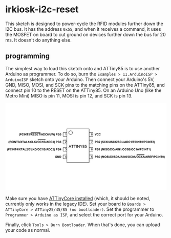 # irkiosk-i2c-reset

This sketch is designed to power-cycle the RFID modules further down the I2C bus.
It has the address `0x55`, and when it receives a command, it uses the MOSFET on board to cut ground
on devices further down the bus for 20 ms. It doesn't do anything else.

## programming

The simplest way to load this sketch onto and ATTiny85 is to use another Arduino as programmer. To do so,
burn the `Examples > 11.ArduinoISP > ArduinoISP` sketch onto your Arduino. Then connect your Arduino's
5V, GND, MISO, MOSI, and SCK pins to the matching pins on the ATTiny85, and connect pin 10 to the RESET on the ATTiny85.
On an Arduino Uno (like the Metro Mini) MISO is pin 11, MOSI is pin 12, and SCK is pin 13.

![ATTiny85 pinout. Connect 5V to pin 8, GND to 4, MISO to 6, MOSI to 5, and SCK to 7.](attiny85-pinout.png)

Make sure you have [ATTinyCore installed](https://github.com/SpenceKonde/ATTinyCore/blob/v2.0.0-devThis-is-the-head-submit-PRs-against-this/Installation.md) (which, it should be noted, currently only works in the legacy IDE). Set your board to 
`Boards > ATTinyCore > ATTiny25/45/85 (no bootloader)`. Set the programmer to `Programmer > Arduino as ISP`, and select 
the correct port for your Arduino.

Finally, click `Tools > Burn Bootloader`. When that's done, you can upload your code as normal.
